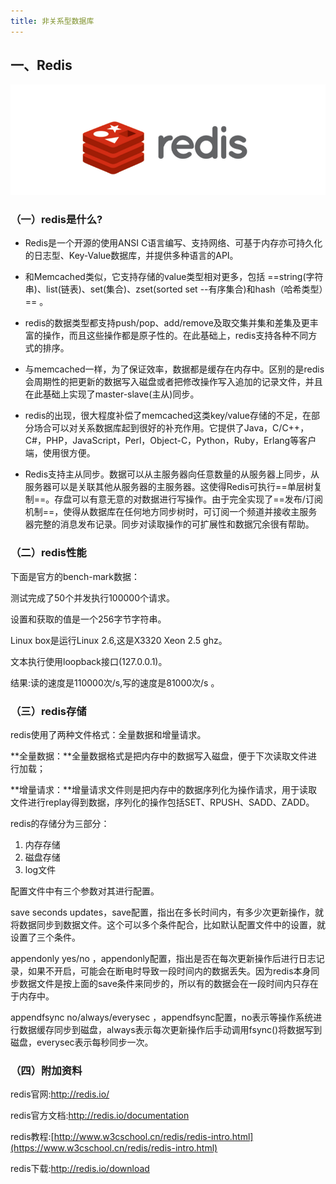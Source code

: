 ```yaml
---
title: 非关系型数据库
---
```


## 一、Redis

![image-20210316153254142](./assets/image-20210316153254142.png)

### （一）redis是什么?

- Redis是一个开源的使用ANSI C语言编写、支持网络、可基于内存亦可持久化的日志型、Key-Value数据库，并提供多种语言的API。
- 和Memcached类似，它支持存储的value类型相对更多，包括 ==string(字符串)、list(链表)、set(集合)、zset(sorted set --有序集合)和hash（哈希类型）== 。
- redis的数据类型都支持push/pop、add/remove及取交集并集和差集及更丰富的操作，而且这些操作都是原子性的。在此基础上，redis支持各种不同方式的排序。
- 与memcached一样，为了保证效率，数据都是缓存在内存中。区别的是redis会周期性的把更新的数据写入磁盘或者把修改操作写入追加的记录文件，并且在此基础上实现了master-slave(主从)同步。

- redis的出现，很大程度补偿了memcached这类key/value存储的不足，在部分场合可以对关系数据库起到很好的补充作用。它提供了Java，C/C++，C#，PHP，JavaScript，Perl，Object-C，Python，Ruby，Erlang等客户端，使用很方便。
- Redis支持主从同步。数据可以从主服务器向任意数量的从服务器上同步，从服务器可以是关联其他从服务器的主服务器。这使得Redis可执行==单层树复制==。存盘可以有意无意的对数据进行写操作。由于完全实现了==发布/订阅机制==，使得从数据库在任何地方同步树时，可订阅一个频道并接收主服务器完整的消息发布记录。同步对读取操作的可扩展性和数据冗余很有帮助。



### （二）redis性能

下面是官方的bench-mark数据：

测试完成了50个并发执行100000个请求。

设置和获取的值是一个256字节字符串。

Linux box是运行Linux 2.6,这是X3320 Xeon 2.5 ghz。

文本执行使用loopback接口(127.0.0.1)。

结果:读的速度是110000次/s,写的速度是81000次/s 。



### （三）redis存储

redis使用了两种文件格式：全量数据和增量请求。

**全量数据：**全量数据格式是把内存中的数据写入磁盘，便于下次读取文件进行加载；

**增量请求：**增量请求文件则是把内存中的数据序列化为操作请求，用于读取文件进行replay得到数据，序列化的操作包括SET、RPUSH、SADD、ZADD。



redis的存储分为三部分：

1. 内存存储
2. 磁盘存储
3. log文件

配置文件中有三个参数对其进行配置。

save seconds updates，save配置，指出在多长时间内，有多少次更新操作，就将数据同步到数据文件。这个可以多个条件配合，比如默认配置文件中的设置，就设置了三个条件。

appendonly yes/no ，appendonly配置，指出是否在每次更新操作后进行日志记录，如果不开启，可能会在断电时导致一段时间内的数据丢失。因为redis本身同步数据文件是按上面的save条件来同步的，所以有的数据会在一段时间内只存在于内存中。

appendfsync no/always/everysec ，appendfsync配置，no表示等操作系统进行数据缓存同步到磁盘，always表示每次更新操作后手动调用fsync()将数据写到磁盘，everysec表示每秒同步一次。



### （四）附加资料

redis官网:http://redis.io/

redis官方文档:http://redis.io/documentation

redis教程:[http://www.w3cschool.cn/redis/redis-intro.html](https://www.w3cschool.cn/redis/redis-intro.html)

redis下载:http://redis.io/download
